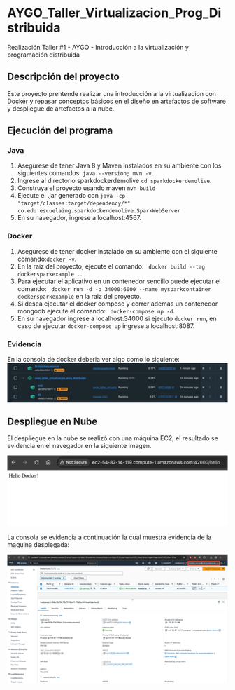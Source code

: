 # AYGO_Taller_Virtualizacion_Prog_Distribuida

Realización Taller #1 - AYGO - Introducción a la virtualización y programación distribuida

## Descripción del proyecto

Este proyecto prentende realizar una introducción a la virtualizacion con Docker y 
repasar conceptos básicos en el diseño en artefactos de software y despliegue de artefactos a la nube.

## Ejecución del programa

### Java
1. Asegurese de tener Java 8 y Maven instalados en su ambiente con los siguientes comandos: ```java --version; mvn -v```.
2. Ingrese al directorio sparkdockerdemolive ```cd sparkdockerdemolive```.
3. Construya el proyecto usando maven ```mvn build```
4. Ejecute el .jar generado con ```java -cp "target/classes:target/dependency/*" co.edu.escuelaing.sparkdockerdemolive.SparkWebServer```
5. En su navegador, ingrese a localhost:4567.

### Docker
1. Asegurese de tener docker instalado en su ambiente con el siguiente comando:```docker -v```.
2. En la raiz del proyecto, ejecute el comando: ``` docker build --tag dockersparkexample .```.
3. Para ejecutar el aplicativo en un contenedor sencillo puede ejecutar el comando: ``` docker run -d -p 34000:6000 --name mysparkcontainer dockersparkexample``` en la raiz del proyecto.
4. Si desea ejecutar el docker compose y correr ademas un contenedor mongodb ejecute el comando: ``` docker-compose up -d```.
5. En su navegador ingrese a localhost:34000 si ejecuto ```docker run```, en caso de ejecutar ```docker-compose up``` ingrese a localhost:8087.

### Evidencia 

En la consola de docker deberia ver algo como lo siguiente:
![dockercontainers.png](img%2Fdockercontainers.png)

## Despliegue en Nube

El despliegue en la nube se realizó con una máquina EC2, el resultado se evidencia en el navegador en la siguiente imagen.

![Ec2Deploy.png](img%2FEc2Deploy.png)

La consola se evidencia a continuación la cual muestra evidencia de la maquina desplegada:

![EC2Dashboard.png](img%2FEC2Dashboard.png)
